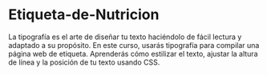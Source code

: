 # Etiqueta-de-Nutricion
La tipografía es el arte de diseñar tu texto haciéndolo de fácil lectura y adaptado a su propósito.  En este curso, usarás tipografía para compilar una página web de etiqueta. Aprenderás cómo estilizar el texto, ajustar la altura de línea y la posición de tu texto usando CSS.
